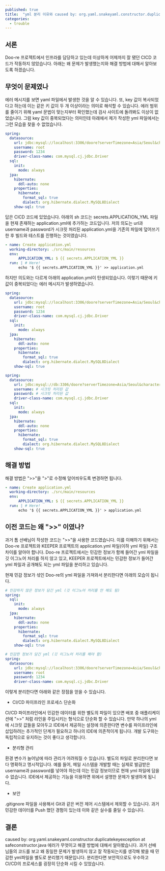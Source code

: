 ```yaml
---
published: true
title:  "yml 분리 이유와 caused by: org.yaml.snakeyaml.constructor.duplicatekeyexception at safeconstructor.java 에러 해결"
categories:
  - trouble
---
```


## 서론

Doo-re 프로젝트에서 인프라를 담당하고 있는데 이상하게 어제까지 잘 됐던 CICD 코드가 작동하지 않았습니다. 아래는 왜 문제가 발생했는지와 해결 방법에 대해서 알아보도록 하겠습니다. 

## 무엇이 문제였나

에러 메시지를 보면 yaml 파일에서 발생한 것을 알 수 있습니다. 또, key 값이 복사되었다고 하는데 이는 같은 키 값이 두 개 이상이라는 의미로 해석할 수 있습니다. 에러 범위를 줄이기 위해 yaml 문법이 맞는지부터 확인했는데 검사 사이트에 돌려봐도 이상이 없었습니다. 그럼 key 값이 중복되었다는 의미인데 아래에서 제가 작성한 yml 파일에서는 그런 모습을 찾을 수 없었습니다.

~~~yaml
spring:
  datasource:
    url: jdbc:mysql://localhost:3306/doore?serverTimezone=Asia/Seoul&characterEncoding=UTF-8
    username: root
    password: 1234
    driver-class-name: com.mysql.cj.jdbc.Driver
  sql:
    init:
      mode: always
  jpa:
    hibernate:
      ddl-auto: none
    properties:
      hibernate:
        format_sql: true
        dialect: org.hibernate.dialect.MySQL8Dialect
    show-sql: true
~~~

답은 CICD 코드에 있었습니다. 아래의 sh 코드는 secrets.APPLICATION_YML 파일을 현재 존재하는 application.yml에 추가하는 코드입니다. 저의 의도는 url과 username과 password가 시크릿 처리된 application.yml을 기존의 파일에 덮어쓰기 한 후 빌드와 테스트를 진행하는 것이였습니다.

~~~yml
- name: Create application.yml
  working-directory: ./src/main/resources
  env:
      APPLICATION_YML: $ {{ secrets.APPLICATION_YML }}
  run: | # Here!
      echo '$ {{ secrets.APPLICATION_YML }}' >> application.yml 
~~~

하지만 의도와는 다르게 아래의 application.yml이 탄생되었습니다. 이렇기 때문에 키 값이 중복되었다는 에러 메시지가 발생하였습니다.

~~~yml
spring:
  datasource:
    url: jdbc:mysql://localhost:3306/doore?serverTimezone=Asia/Seoul&characterEncoding=UTF-8
    username: root
    password: 1234
    driver-class-name: com.mysql.cj.jdbc.Driver
  sql:
    init:
      mode: always
  jpa:
    hibernate:
      ddl-auto: none
    properties:
      hibernate:
        format_sql: true
        dialect: org.hibernate.dialect.MySQL8Dialect
    show-sql: true

spring:
  datasource:
    url: jdbc:mysql://db:3306/doore?serverTimezone=Asia/Seoul&characterEncoding=UTF-8
    username: # 시크릿 처리된 값
    password: # 시크릿 처리된 값
    driver-class-name: com.mysql.cj.jdbc.Driver
  sql:
    init:
      mode: always
  jpa:
    hibernate:
      ddl-auto: none
    properties:
      hibernate:
        format_sql: true
        dialect: org.hibernate.dialect.MySQL8Dialect
    show-sql: true
~~~

## 해결 방법

해결 방법은 ">>"을 ">"로 수정해 덮어씌우도록 변경하면 됩니다.

~~~yml
- name: Create application.yml
  working-directory: ./src/main/resources
  env:
      APPLICATION_YML: $ {{ secrets.APPLICATION_YML }}
  run: | # Here!
      echo '$ {{ secrets.APPLICATION_YML }}' > application.yml 
~~~

## 이전 코드는 왜 ">>" 이였나?

과거 톰 선배님이 작성한 코드는 ">>"을 사용한 코드였습니다. 이를 이해하기 위해서는 Doo-re 프로젝트와 KEEPER 프로젝트의 application.yml 파일(이하 yml 파일) 구조 차이를 알아야 합니다. Doo-re 프로젝트에서는 민감한 정보가 함께 들어간 yml 파일을 깃 이그노어 처리를 하지 않고 있고, KEEPER 프로젝트에서는 민감한 정보가 들어간 yml 파일과 공개해도 되는 yml 파일을 분리하고 있습니다.

현재 민감 정보가 섞인 Doo-re의 yml 파일을 가져와서 분리한다면 아래의 모습이 됩니다.

~~~yml
# 민감하지 않은 정보가 담긴 yml (깃 이그노어 처리를 안 해도 됨)
spring:
  sql:
    init:
      mode: always
  jpa:
    hibernate:
      ddl-auto: none
    properties:
      hibernate:
        format_sql: true
        dialect: org.hibernate.dialect.MySQL8Dialect
    show-sql: true
~~~

~~~yml
# 민감한 정보가 담긴 yml (깃 이그노어 처리를 해야 함)
spring:
  datasource:
    url: jdbc:mysql://localhost:3306/doore?serverTimezone=Asia/Seoul&characterEncoding=UTF-8
    username: root
    password: 1234
    driver-class-name: com.mysql.cj.jdbc.Driver
~~~

이렇게 분리한다면 아래와 같은 장점을 얻을 수 있습니다.

- CI/CD 파이프라인 프로세스 단순화

CI/CD 파이프라인에서 민감한 데이터를 위한 별도의 파일이 있으면 배포 중 애플리케이션에 ">>" 처럼 라인을 주입시키는 형식으로 단순화 할 수 있습니다. 만약 하나의 yml에 시크릿 값들을 모아두고 IDE에서 제공하는 설정에 의존한다면 변수를 파이프라인에 삽입하려는 추가적인 단계가 필요하고 하나의 IDE에 의존적이게 됩니다. 개발 도구와는 독립적으로 유지하는 것이 좋다고 생각합니다.

- 분리형 관리

환경 변수가 늘어남에 따라 관리가 어려워질 수 있습니다. 별도의 파일로 분리한다면 보다 명확하고 명시적입니다. 예를 들어, 메일 시스템을 개발할 때는 실제로 발급받은 username과 password를 넣어야 하는데 이는 민감 정보이므로 현재 yml 파일에 담을 수 없습니다. IDE에서 제공하는 기능을 이용하면 위에서 설명한 문제가 발생하게 됩니다.

- 보안

.gitignore 파일을 사용해서 Git과 같은 버전 제어 시스템에서 제외할 수 있습니다. 과거 민감한 데이터를 Push 했던 경험이 있는데 이와 같은 실수를 줄일 수 있습니다.



## 결론

caused by: org.yaml.snakeyaml.constructor.duplicatekeyexception at safeconstructor.java 에러가 무엇이고 해결 방법에 대해서 알아봤습니다. 과거 선배님들의 코드를 보고 왜 동일한 문제가 발생하지 않고 잘 작동되는지를 생각해 봤을 때 민감한 yml파일을 별도로 분리했기 때문입니다. 분리한다면 보안적으로도 우수하고 CI/CD의 프로세스를 굉장히 단순화 시킬 수 있었습니다.